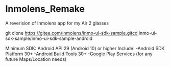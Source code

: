 # Inmolens_Remake
A reverision of Inmolens app for my Air 2 glasses

git clone https://gitee.com/inmolens/inmo-ui-sdk-sample.gitcd inmo-ui-sdk-sample/inmo-ui-sdk-sample-android

Minimum SDK: Android API 29 (Android 10) or higher
  Include:
  -Android SDK Platform 30+
  -Android Build Tools 30+
  -Google Play Services (for any future Maps/Location needs)
